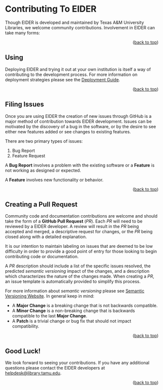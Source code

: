<a name="readme-top"></a>
# Contributing To EIDER

Though EIDER is developed and maintained by Texas A&M University Libraries, we welcome community contributions.
Involvement in EIDER can take many forms:

<div align="right">(<a href="#readme-top">back to top</a>)</div>

## Using

Deploying EIDER and trying it out at your own institution is itself a way of contributing to the development process.
For more information on deployment strategies please see the [Deployment Guide][deployment-guide].

[deployment-guide]: DEPLOYING.md

<div align="right">(<a href="#readme-top">back to top</a>)</div>

## Filing Issues

Once you are using EIDER the creation of new issues through GitHub is a major method of contribution towards EIDER development.
Issues can be motivated by the discovery of a bug in the software, or by the desire to see either new features added or see changes to existing features.

There are two primary types of issues:
1. Bug Report
2. Feature Request

A **Bug Report** involves a problem with the existing software or a **Feature** is not working as designed or expected.

A **Feature** involves new functionality or behavior.

<div align="right">(<a href="#readme-top">back to top</a>)</div>

## Creating a Pull Request

Community code and documentation contributions are welcome and should take the form of a **GitHub Pull Request** (*PR*).
Each *PR* will need to be reviewed by a EIDER developer.
A review will result in the *PR* being accepted and merged, a descriptive request for changes, or the *PR* being closed along with a detailed explanation.

It is our intention to maintain labeling on issues that are deemed to be low difficulty in order to provide a good point of entry for those looking to begin contributing code or documentation.

A *PR* description should include a list of the specific issues resolved, the predicted *semantic versioning* impact of the changes, and a description which characterizes the nature of the changes made.
When creating a *PR*, an issue template is automatically provided to simplify this process.

For more information about *semantic versioning* please see [Semantic Versioning Website][semantic-versioning].
In general keep in mind:

- A **Major Change** is a breaking change that is not backwards compatible.
- A **Minor Change** is a non-breaking change that is backwards compatible to the last **Major Change**.
- A **Patch** is a trivial change or bug fix that should not impact compatibility.

<div align="right">(<a href="#readme-top">back to top</a>)</div>

## Good Luck!

We look forward to seeing your contributions.
If you have any additional questions please contact the EIDER developers at [helpdesk@library.tamu.edu][helpdesk-email].

<div align="right">(<a href="#readme-top">back to top</a>)</div>

<!-- LINKS -->
[deployment-guide]: DEPLOYING.md
[semantic-versioning]: https://semver.org/
[helpdesk-email]: mailto:helpdesk@library.tamu.edu